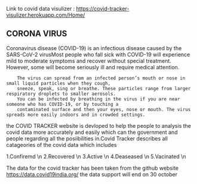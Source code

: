Link to covid data visulizer : https://covid-tracker-visulizer.herokuapp.com/Home/ 

<h2>CORONA VIRUS</h2>
        Coronavirus disease (COVID-19) is an infectious disease caused by the SARS-CoV-2 
        virusMost people who fall sick with COVID-19 will experience mild to moderate symptoms and recover without special treatment. However, some will become seriously ill               and require medical attention.

        The virus can spread from an infected person’s mouth or nose in small liquid particles when they cough,
        sneeze, speak, sing or breathe. These particles range from larger respiratory droplets to smaller aerosols.
        You can be infected by breathing in the virus if you are near someone who has COVID-19, or by touching a 
        contaminated surface and then your eyes, nose or mouth. The virus spreads more easily indoors and in crowded settings.


the COVID TRACKER website is devloped to help the people to analysis the covid data more accurately and easily
which can the government and people regarding all the posiibilities in.Covid Tracker describes all catageories of the covid data which includes

1.Confiremd \n
2.Recovered \n
3.Active \n
4.Deaseased \n
5.Vacinated \n

The data for the covid tracker has been taken from the github website https://data.covid19india.org/ 
the data support will end on 30 october         
